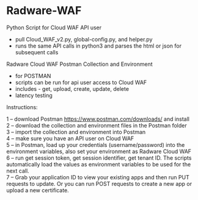 # Radware-WAF

Python Script for Cloud WAF API user 
- pull Cloud_WAF_v2.py, global-config.py, and helper.py
- runs the same API calls in python3 and parses the html or json for subsequent calls


Radware Cloud WAF Postman Collection and Environment
- for POSTMAN
- scripts can be run for api user access to Cloud WAF
- includes - get, upload, create, update, delete 
- latency testing

Instructions:
        
1 – download Postman https://www.postman.com/downloads/ and install\
2 – download the collection and environment files in the Postman folder\
3 – import the collection and environment into Postman\
4 – make sure you have an API user on Cloud WAF\
5 – in Postman, load up your credentials (username/password) into the environment variables, also set your environment as Radware Cloud WAF\
6 – run get session token, get session identifier, get tenant ID.  The scripts automatically load the values as environment variables to be used for the next call.\
7 – Grab your application ID to view your existing apps and then run PUT requests to update.  Or you can run POST requests to create a new app or upload a new certificate.

